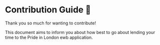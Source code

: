 # Contribution Guide 🦄

Thank you so much for wanting to contribute!

This document aims to inform you about how best to go about lending your time to the Pride in London ewb application.

